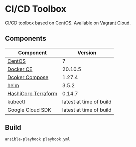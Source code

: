 CI/CD Toolbox
=============

CI/CD toolbox based on CentOS. Available on [Vagrant Cloud](https://app.vagrantup.com/btse/boxes/ci-cd-toolbox).

## Components

| Component           | Version |
| ------------------- | ------- |
| [CentOS             ](https://app.vagrantup.com/bento/boxes/centos-7)           | 7       |
| [Docker CE          ](https://github.com/bt5e/ansible-role-docker-ce)           | 20.10.5 |
| [Dcoker Compose     ](https://github.com/bt5e/ansible-role-docker-compose)      | 1.27.4  |
| [helm               ](https://github.com/bt5e/ansible-role-k8s-helm)            | 3.5.2   |
| [HashiCorp Terraform](https://github.com/bt5e/ansible-role-hashicorp-terraform) | 0.14.7  |
|  kubectl                                                                        | latest at time of build |
|  Google Cloud SDK                                                               | latest at time of build |

## Build

    ansible-playbook playbook.yml

